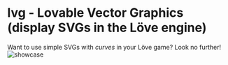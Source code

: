 # lvg - Lovable Vector Graphics (display SVGs in the Löve engine)

Want to use simple SVGs with *curves* in your Löve game?
Look no further!
![showcase](https://github.com/Bananicorn/lvg/blob/master/screenshots/try-7.png "Some shapes and a Bananicorn, ripped right from an unsuspecting SVG")
